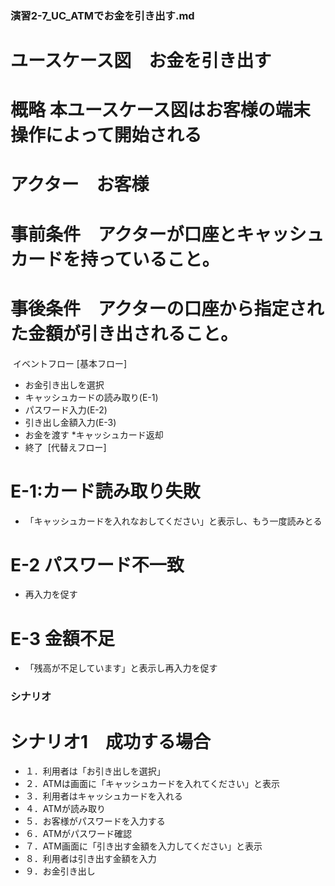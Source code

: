 ### 演習2-7_UC_ATMでお金を引き出す.md
# ユースケース図　お金を引き出す
# 概略 本ユースケース図はお客様の端末操作によって開始される
# アクター　お客様
# 事前条件　アクターが口座とキャッシュカードを持っていること。
# 事後条件　アクターの口座から指定された金額が引き出されること。
​
イベントフロー
[基本フロー]
* お金引き出しを選択
* キャッシュカードの読み取り(E-1)
* パスワード入力(E-2)
* 引き出し金額入力(E-3)
* お金を渡す
*キャッシュカード返却
* 終了
​
[代替えフロー]
# E-1:カード読み取り失敗
* 「キャッシュカードを入れなおしてください」と表示し、もう一度読みとる
# E-2 パスワード不一致
* 再入力を促す
# E-3 金額不足
* 「残高が不足しています」と表示し再入力を促す
​
### シナリオ
# シナリオ1　成功する場合
* １．利用者は「お引き出しを選択」
* ２．ATMは画面に「キャッシュカードを入れてください」と表示　　
* ３．利用者はキャッシュカードを入れる
* ４．ATMが読み取り
* ５．お客様がパスワードを入力する
* ６．ATMがパスワード確認
* ７．ATM画面に「引き出す金額を入力してください」と表示
* ８．利用者は引き出す金額を入力
* ９．お金引き出し